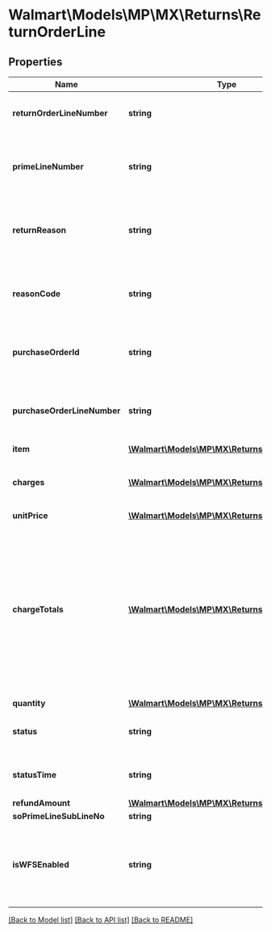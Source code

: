 # Walmart\Models\MP\MX\Returns\ReturnOrderLine

## Properties

Name | Type | Description | Notes
------------ | ------------- | ------------- | -------------
**returnOrderLineNumber** | **string** | The returns order line number for that return | [optional]
**primeLineNumber** | **string** | The purchase order line number for the return created | [optional]
**returnReason** | **string** | Gives the reason that was selected during the return creation. | [optional]
**reasonCode** | **string** | Gives the return reason code associated with returnReason | [optional]
**purchaseOrderId** | **string** | The purchase order ID for the return created | [optional]
**purchaseOrderLineNumber** | **string** | The purchase order line number for the return created | [optional]
**item** | [**\Walmart\Models\MP\MX\Returns\Item**](Item.md) |  | [optional]
**charges** | [**\Walmart\Models\MP\MX\Returns\Charge[]**](Charge.md) | Information relating to the charge for the orderLine | [optional]
**unitPrice** | [**\Walmart\Models\MP\MX\Returns\RefundAmount**](RefundAmount.md) |  | [optional]
**chargeTotals** | [**\Walmart\Models\MP\MX\Returns\ChargeTotal[]**](ChargeTotal.md) | Contains name value pairs of calculated charges for the line. Eg: if order line has 3 Qty, this will have a shipping charge = 3 * shipping charge per unit (This is present in the line level charges). | [optional]
**quantity** | [**\Walmart\Models\MP\MX\Returns\QuantityType**](QuantityType.md) |  | [optional]
**status** | **string** | Current status of return. (e.g., 'INITIATED') | [optional]
**statusTime** | **string** | Timestamp of listed status change | [optional]
**refundAmount** | [**\Walmart\Models\MP\MX\Returns\RefundAmount**](RefundAmount.md) |  | [optional]
**soPrimeLineSubLineNo** | **string** |  | [optional]
**isWFSEnabled** | **string** | Determines Walmart Fulfilled vs Seller Fulfilled returns. Valid values are: Y, N | [optional]


[[Back to Model list]](./) [[Back to API list]](../../../../../README.md#supported-apis) [[Back to README]](../../../../../README.md)
